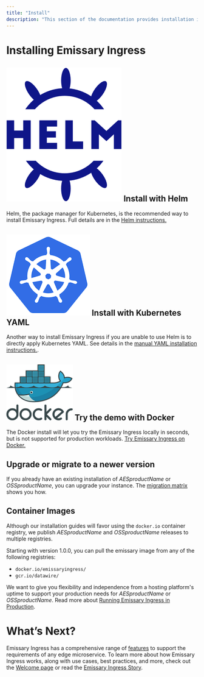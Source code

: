 ```yaml
---
title: "Install"
description: "This section of the documentation provides installation instructions"
---
```


# Installing Emissary Ingress

## <img class="os-logo" src="../../images/helm-navy.png"/> Install with Helm

Helm, the package manager for Kubernetes, is the recommended way to install
Emissary Ingress. Full details are in the [Helm instructions.](helm/)

## <img class="os-logo" src="../../images/kubernetes.png"/> Install with Kubernetes YAML

Another way to install Emissary Ingress if you are unable to use Helm is to
directly apply Kubernetes YAML. See details in the
[manual YAML installation instructions.](yaml-install).

## <img class="os-logo" src="../../images/docker.png"/> Try the demo with Docker

The Docker install will let you try the Emissary Ingress locally in seconds,
but is not supported for production workloads. [Try Emissary Ingress on Docker.](docker/)

## Upgrade or migrate to a newer version

If you already have an existing installation of $AESproductName$ or
$OSSproductName$, you can upgrade your instance. The [migration matrix](migration-matrix/)
shows you how.

## Container Images

Although our installation guides will favor using the `docker.io` container registry,
we publish $AESproductName$ and $OSSproductName$ releases to multiple registries.

Starting with version 1.0.0, you can pull the emissary image from any of the following registries:

- `docker.io/emissaryingress/`
- `gcr.io/datawire/`

We want to give you flexibility and independence from a hosting platform's uptime to support
your production needs for $AESproductName$ or $OSSproductName$. Read more about
[Running Emissary Ingress in Production](../running).

# What’s Next?

Emissary Ingress has a comprehensive range of [features](/features/) to
support the requirements of any edge microservice. To learn more about how Emissary Ingress works, along with use cases, best practices, and more,
check out the [Welcome page](../../tutorials/getting-started) or read the [Emissary Ingress
Story](../../about/why-ambassador).

